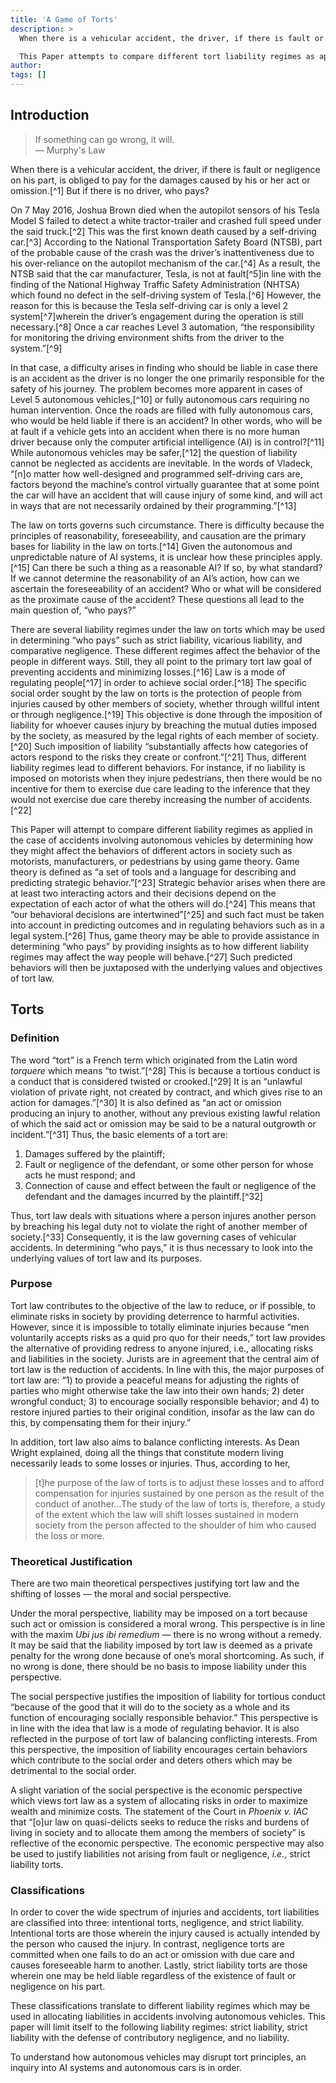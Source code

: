 ```yaml
---
title: 'A Game of Torts'
description: >
  When there is a vehicular accident, the driver, if there is fault or negligence on his part, is obliged to pay for the damages caused by his or her act or omission.  But if there is no driver, who pays?

  This Paper attempts to compare different tort liability regimes as applied in the case of accidents involving Level 5 autonomous vehicles by determining how they affect the behaviors of different actors in society such as car-owners, manufacturers, or pedestrians by using game theory. Such predicted behaviors will then be tested against the underlying values and purposes of tort law.
author:
tags: []
---
```


## Introduction

> If something can go wrong, it will.  
> — Murphy's Law

When there is a vehicular accident, the driver, if there is fault or negligence on his part, is obliged to pay for the damages caused by his or her act or omission.[^1] But if there is no driver, who pays?

On 7 May 2016, Joshua Brown died when the autopilot sensors of his Tesla Model S failed to detect a white tractor-trailer and crashed full speed under the said truck.[^2] This was the first known death caused by a self-driving car.[^3] According to the National Transportation Safety Board (NTSB), part of the probable cause of the crash was the driver’s inattentiveness due to his over-reliance on the autopilot mechanism of the car.[^4] As a result, the NTSB said that the car manufacturer, Tesla, is not at fault[^5]in line with the finding of the National Highway Traffic Safety Administration (NHTSA) which found no defect in the self-driving system of Tesla.[^6] However, the reason for this is because the Tesla self-driving car is only a level 2 system[^7]wherein the driver’s engagement during the operation is still necessary.[^8] Once a car reaches Level 3 automation, “the responsibility for monitoring the driving environment shifts from the driver to the system.”[^9]

In that case, a difficulty arises in finding who should be liable in case there is an accident as the driver is no longer the one primarily responsible for the safety of his journey. The problem becomes more apparent in cases of Level 5 autonomous vehicles,[^10] or fully autonomous cars requiring no human intervention. Once the roads are filled with fully autonomous cars, who would be held liable if there is an accident? In other words, who will be at fault if a vehicle gets into an accident when there is no more human driver because only the computer artificial intelligence (AI) is in control?[^11] While autonomous vehicles may be safer,[^12] the question of liability cannot be neglected as accidents are inevitable. In the words of Vladeck, “\[n\]o matter how well-designed and programmed self-driving cars are, factors beyond the machine’s control virtually guarantee that at some point the car will have an accident that will cause injury of some kind, and will act in ways that are not necessarily ordained by their programming.”[^13]

The law on torts governs such circumstance. There is difficulty because the principles of reasonability, foreseeability, and causation are the primary bases for liability in the law on torts.[^14] Given the autonomous and unpredictable nature of AI systems, it is unclear how these principles apply.[^15] Can there be such a thing as a reasonable AI? If so, by what standard? If we cannot determine the reasonability of an AI’s action, how can we ascertain the foreseeability of an accident? Who or what will be considered as the proximate cause of the accident? These questions all lead to the main question of, “who pays?”

There are several liability regimes under the law on torts which may be used in determining “who pays” such as strict liability, vicarious liability, and comparative negligence. These different regimes affect the behavior of the people in different ways. Still, they all point to the primary tort law goal of preventing accidents and minimizing losses.[^16] Law is a mode of regulating people[^17] in order to achieve social order.[^18] The specific social order sought by the law on torts is the protection of people from injuries caused by other members of society, whether through willful intent or through negligence.[^19] This objective is done through the imposition of liability for whoever causes injury by breaching the mutual duties imposed by the society, as measured by the legal rights of each member of society.[^20] Such imposition of liability “substantially affects how categories of actors respond to the risks they create or confront.”[^21] Thus, different liability regimes lead to different behaviors. For instance, if no liability is imposed on motorists when they injure pedestrians, then there would be no incentive for them to exercise due care leading to the inference that they would not exercise due care thereby increasing the number of accidents.[^22]

This Paper will attempt to compare different liability regimes as applied in the case of accidents involving autonomous vehicles by determining how they might affect the behaviors of different actors in society such as motorists, manufacturers, or pedestrians by using game theory. Game theory is defined as “a set of tools and a language for describing and predicting strategic behavior.”[^23] Strategic behavior arises when there are at least two interacting actors and their decisions depend on the expectation of each actor of what the others will do.[^24] This means that “our behavioral decisions are intertwined”[^25] and such fact must be taken into account in predicting outcomes and in regulating behaviors such as in a legal system.[^26] Thus, game theory may be able to provide assistance in determining “who pays” by providing insights as to how different liability regimes may affect the way people will behave.[^27] Such predicted behaviors will then be juxtaposed with the underlying values and objectives of tort law.

## Torts

### Definition

The word “tort” is a French term which originated from the Latin word _torquere_ which means “to twist.”[^28] This is because a tortious conduct is a conduct that is considered twisted or crooked.[^29] It is an “unlawful violation of private right, not created by contract, and which gives rise to an action for damages.”[^30] It is also defined as “an act or omission producing an injury to another, without any previous existing lawful relation of which the said act or omission may be said to be a natural outgrowth or incident.”[^31] Thus, the basic elements of a tort are:

1. Damages suffered by the plaintiff;
2. Fault or negligence of the defendant, or some other person for whose acts he must respond; and
3. Connection of cause and effect between the fault or negligence of the defendant and the damages incurred by the plaintiff.[^32]

Thus, tort law deals with situations where a person injures another person by breaching his legal duty not to violate the right of another member of society.[^33] Consequently, it is the law governing cases of vehicular accidents. In determining “who pays,” it is thus necessary to look into the underlying values of tort law and its purposes.

### Purpose

Tort law contributes to the objective of the law to reduce, or if possible, to eliminate risks in society by providing deterrence to harmful activities. However, since it is impossible to totally eliminate injuries because “men voluntarily accepts risks as a quid pro quo for their needs,” tort law provides the alternative of providing redress to anyone injured, i.e., allocating risks and liabilities in the society. Jurists are in agreement that the central aim of tort law is the reduction of accidents. In line with this, the major purposes of tort law are: “1) to provide a peaceful means for adjusting the rights of parties who might otherwise take the law into their own hands; 2) deter wrongful conduct; 3) to encourage socially responsible behavior; and 4) to restore injured parties to their original condition, insofar as the law can do this, by compensating them for their injury.”

In addition, tort law also aims to balance conflicting interests. As Dean Wright explained, doing all the things that constitute modern living necessarily leads to some losses or injuries. Thus, according to her,

> \[t\]he purpose of the law of torts is to adjust these losses and to afford compensation for injuries sustained by one person as the result of the conduct of another…The study of the law of torts is, therefore, a study of the extent which the law will shift losses sustained in modern society from the person affected to the shoulder of him who caused the loss or more.

### Theoretical Justification

There are two main theoretical perspectives justifying tort law and the shifting of losses — the moral and social perspective.

Under the moral perspective, liability may be imposed on a tort because such act or omission is considered a moral wrong. This perspective is in line with the maxim _Ubi jus ibi remedium_ — there is no wrong without a remedy. It may be said that the liability imposed by tort law is deemed as a private penalty for the wrong done because of one’s moral shortcoming. As such, if no wrong is done, there should be no basis to impose liability under this perspective.

The social perspective justifies the imposition of liability for tortious conduct “because of the good that it will do to the society as a whole and its function of encouraging socially responsible behavior.” This perspective is in line with the idea that law is a mode of regulating behavior. It is also reflected in the purpose of tort law of balancing conflicting interests. From this perspective, the imposition of liability encourages certain behaviors which contribute to the social order and deters others which may be detrimental to the social order.

A slight variation of the social perspective is the economic perspective which views tort law as a system of allocating risks in order to maximize wealth and minimize costs. The statement of the Court in _Phoenix v. IAC_ that “\[o\]ur law on quasi-delicts seeks to reduce the risks and burdens of living in society and to allocate them among the members of society” is reflective of the economic perspective. The economic perspective may also be used to justify liabilities not arising from fault or negligence, _i.e._, strict liability torts.

### Classifications

In order to cover the wide spectrum of injuries and accidents, tort liabilities are classified into three: intentional torts, negligence, and strict liability. Intentional torts are those wherein the injury caused is actually intended by the person who caused the injury. In contrast, negligence torts are committed when one fails to do an act or omission with due care and causes foreseeable harm to another. Lastly, strict liability torts are those wherein one may be held liable regardless of the existence of fault or negligence on his part.

These classifications translate to different liability regimes which may be used in allocating liabilities in accidents involving autonomous vehicles. This paper will limit itself to the following liability regimes: strict liability, strict liability with the defense of contributory negligence, and no liability.

To understand how autonomous vehicles may disrupt tort principles, an inquiry into AI systems and autonomous cars is in order.
